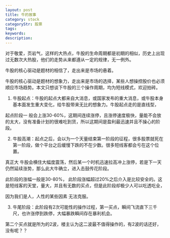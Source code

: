 ```yaml
---
layout: post
title: 牛的故事
category: stock
categoryStr: 股票
tags: 
keywords: 
description: 
---
```




对于敬爱，页岩气，这样的大热点，牛股的生命周期都是初期的相似，历史上出现过无数次大热股，他们的走势从来都遵从一定的规律，无一例外。

牛股的核心驱动是题材的相信了，走出来是市场的悬着。

  牛股的核心驱动是题材的想象力，走出来是市场的选择，某些人想操控股价也必须顺应市场趋势。本文只想谈下牛股的三个操作周期，均为短线模式，欢迎拍砖。

   1. 牛股起点：牛股的起点大都来自大消息，或国家发布的重大消息，或牛股本身基本面发生重大变化，给牛股带来无比的想象力。牛股起点走的是直线型，
   
   起点阶段一 般会上涨30-60%，这期间连续涨停，且涨停速度极快，量能不会放的太大，没有准备计划的很难吃到货，所以这期间是盈利最迅速并且不操心的阶段。
   
   2. 牛股高潮：起点之后，会以为一个天量结束第一阶段的征程，很多股票就死在第一阶段，做个平台之后缓慢下跌的不在少数。很多短线客都会亏在这个位置。
   
   真正大 牛股会横住大幅度震荡，然后某一个时机迅速拉高冲上涨停，若是下一天仍然延续涨势，那么此大牛确立，进入击鼓传花阶段。
   
   此阶段的涨幅一般是30-80%， 此阶段涨幅超过20%之后介入是比较安全的。这是短线客的天堂，量大，并且有无数的买点，但是此阶段却极少人可以吃透吃全，
   
   因为我们是人，人性的某些因素 无法克服。
   
   3. 牛尾阶段：此阶段有2次可能性的操作过程，第一买点，瞬间飞流直下三千尺，也许涨停到跌停，大幅暴跌瞬间存在暴利机会。
   
   第二个买点就是所为的2波，楼主认为这二波最不值得操作的，有2波的话还好，没有呢？？
